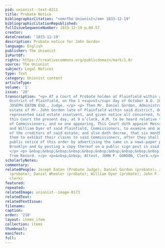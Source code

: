 ```yaml
---
pid: unionist--text-0211
title: Probate Notice
bibliographicCitation: "<em>The Unionist</em> 1833-12-19"
bibliographicCitationRepublished: 
fullIssueSequenceNumber: 1833-12-19 p.04.57
creator: 
dateCreated: '1833-12-19'
description: Probate notice for John Gordon
language: English
publisher: The Unionist
IsPartOf: 
rights: https://creativecommons.org/publicdomain/mark/1.0/
source: The Unionist
subject: Legal Notices
type: Text
category: Unionist content
articleType: 
volume: '1'
issue: '20'
transcription: "<p> AT a Court of Probate holden at Plainfield within and for the
  District of Plainfield, on the 1 <sup>st</sup> day of October A.D. 1833, Present,
  JOSEPH EATON ESQ., Judge. </p> <p> Then Mr. Daniel Gordon, Administrator on the
  estate of Mr. John Gordon late of Plainfield within said district, deceased, having
  represented said estate insolvent, and given notice all concerned, to appear before
  this Court the present day, at 9 o’clock, A.M. to be heard relative to the appointment
  of Commissioners, and no one appearing, This Court doth appoint Messrs. Daniel Wheeler
  and William Dyer of said Plainfield, Commissioners, to examine and adjust the claims
  of the creditors of said estate; and also doth decree, that six months be allowed
  them to exhibit their claims to said Commissioners, after they shall have given
  public notice of this order by advertising the same in a news-paper published in
  Brooklyn and by posting a copy thereof on a public sign post in said town of Plainfield.
  </p> <p> &nbsp;&nbsp;&nbsp;&nbsp;&nbsp;&nbsp;&nbsp;&nbsp;&nbsp;&nbsp;&nbsp; Certified
  from Record. </p> <p>&nbsp;&nbsp; Attest, JOHN F. GORDON, Clerk.</p> "
scholarlyNotes: 
commentary: 
relatedPeople: Joseph Eaton (Probate Judge); Daniel Gordon (probate); John Gordon
  (probate); Daniel Wheeler (probate); William Dyer (probate); John F. Gordon (probate
  clerk)
featured: 
repeated: 
relatedImage: unionist--image-0173
relatedText: 
relatedTextIssue: 
filename: 
caption: 
order: '210'
layout: items_item
collection: items
thumbnail: 
manifest: 
full: 
---
```

